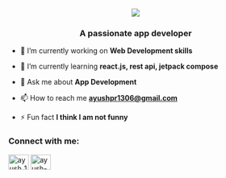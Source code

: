 <h1 align="center">
  <a href="https://git.io/typing-svg">
    <img src="https://readme-typing-svg.herokuapp.com/?lines=Hello,+There!+👋;This+is+AYUSH+PRAJAPATI;Nice+to+meet+you!&center=true&size=30">
  </a>
  <h3 align="center">A passionate app developer</h3>
</h1>

- 🔭 I’m currently working on **Web Development skills**

- 🌱 I’m currently learning **react.js, rest api, jetpack compose**

- 💬 Ask me about **App Development**

- 📫 How to reach me **ayushpr1306@gmail.com**

- ⚡ Fun fact **I think I am not funny**

<h3 align="left">Connect with me:</h3>
<p align="left">
<a href="https://twitter.com/AYuSH_1306" target="blank"><img align="center" src="https://raw.githubusercontent.com/rahuldkjain/github-profile-readme-generator/master/src/images/icons/Social/twitter.svg" alt="ayush_1306" height="30" width="40" /></a>
<a href="https://linkedin.com/in/ayush-prajapati-3580a9256" target="blank"><img align="center" src="https://raw.githubusercontent.com/rahuldkjain/github-profile-readme-generator/master/src/images/icons/Social/linked-in-alt.svg" alt="ayush-prajapati-3580a9256" height="30" width="40" /></a>
</a>
</p>


